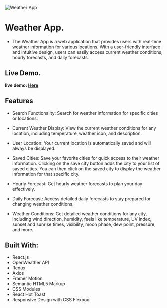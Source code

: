 ![Weather App](https://github.com/Hudamabkhoot/weather-app/assets/100641349/efaf526a-d477-4377-bc1c-31931fd70335)

#  Weather App.

- The Weather App is a web application that provides users with real-time weather information for various locations. With a user-friendly interface and intuitive design, users can easily access current weather conditions, hourly forecasts, and daily forecasts.

## Live Demo.

**live demo: [Here](https://weather-app-mab.netlify.app/)**

## Features


- Search Functionality: Search for weather information for specific cities or locations.

- Current Weather Display: View the current weather conditions for any location, including temperature, weather icon, and description.

- User Location: Your current location is automatically saved and will always be displayed. 

- Saved Cities: Save your favorite cities for quick access to their weather information. Clicking on the save city button adds the city to your list of saved cities. You can then click on the saved city to display the weather information for that specific city.

- Hourly Forecast: Get hourly weather forecasts to plan your day effectively.

- Daily Forecast: Access detailed daily forecasts to stay prepared for changing weather conditions.

- Weather Conditions: Get detailed weather conditions for any city, including wind direction, humidity, feels like temperature, UV index, sunset and sunrise times, visibility, moon phase, dew point, pressure, and more.


## Built With:

- React.js
- OpenWeather API
- Redux
- Axios
- Framer Motion
- Semantic HTML5 Markup
- CSS Modules
- React Hot Toast
- Responsive Design with CSS Flexbox